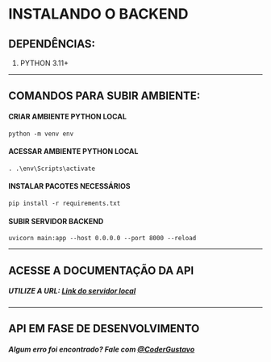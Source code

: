 # INSTALANDO O BACKEND

## DEPENDÊNCIAS:
1. PYTHON 3.11+

---
## COMANDOS PARA SUBIR AMBIENTE:

#### CRIAR AMBIENTE PYTHON LOCAL
`
python -m venv env
`
#### ACESSAR AMBIENTE PYTHON LOCAL
`
. .\env\Scripts\activate
`

#### INSTALAR PACOTES NECESSÁRIOS
`
pip install -r requirements.txt
`

#### SUBIR SERVIDOR BACKEND
`
uvicorn main:app --host 0.0.0.0 --port 8000 --reload
`

---
## ACESSE A DOCUMENTAÇÃO DA API

##### UTILIZE A URL: [Link do servidor local](http://localhost:8000/api/documentation)

---
## API EM FASE DE DESENVOLVIMENTO

##### Algum erro foi encontrado? Fale com [@CoderGustavo](https://github.com/CoderGustavo)
